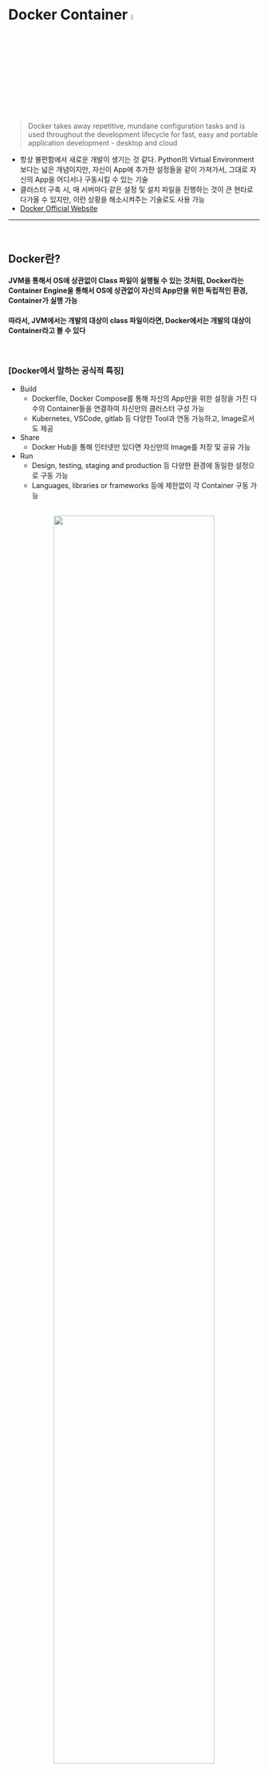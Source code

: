 # Docker Container <img width="5%" src="https://user-images.githubusercontent.com/37537227/156572300-ea255bc9-0636-420d-b743-f6f6f9fefcd2.png">
> Docker takes away repetitive, mundane configuration tasks and is used throughout the development lifecycle for fast, easy and portable application development - desktop and cloud
* 항상 불편함에서 새로운 개발이 생기는 것 같다. Python의 Virtual Environment보다는 넓은 개념이지만, 자신이 App에 추가한 설정들을 같이 가져가서, 그대로 자신의 App을 어디서나 구동시킬 수 있는 기술
* 클러스터 구축 시, 매 서버마다 같은 설정 및 설치 파일을 진행하는 것이 큰 현타로 다가올 수 있지만, 이런 상황을 해소시켜주는 기술로도 사용 가능
* [Docker Official Website](https://www.docker.com/)

<hr>
<br>

## Docker란? 
#### JVM을 통해서 OS에 상관없이 Class 파일이 실행될 수 있는 것처럼, Docker라는 Container Engine을 통해서 OS에 상관없이 자신의 App만을 위한 독립적인 환경, Container가 실행 가능
#### 따라서, JVM에서는 개발의 대상이 class 파일이라면, Docker에서는 개발의 대상이 Container라고 볼 수 있다

<br>

### [Docker에서 말하는 공식적 특징]
* Build
  * Dockerfile, Docker Compose를 통해 자신의 App만을 위한 설정을 가진 다수의 Container들을 연결하여 자신만의 클러스터 구성 가능
  * Kubernetes, VSCode, gitlab 등 다양한 Tool과 연동 가능하고, Image로서도 제공
* Share
  * Docker Hub을 통해 인터넷만 있다면 자신만의 Image를 저장 및 공유 가능
* Run
  *  Design, testing, staging and production 등 다양한 환경에 동일한 설정으로 구동 가능
  *  Languages, libraries or frameworks 등에 제한없이 각 Container 구동 가능

<br>

<div align="center">
  <img width="80%" src="https://user-images.githubusercontent.com/37537227/156577535-26427fcf-ecde-4586-a2a1-cfd8fd28a768.png">
</div>

<br>

### [기존의 VM vs Docker Engine]
* 기존의 VM은 Hypervisor Layer 위에 또 다른 GuestOS를 생성하여 그 GuestOS를 포함한 독립된 Virtual Machine 환경을 구축
  * 따라서, VMWare를 사용해보면, 별도의 새로운 컴퓨터에 새로운 OS를 설치해서 접속하는 느낌
  * 각각의 GuestOS는 굉장히 큰 Overhead로 발생 - OS는 정말 복잡하고 무거운 SW이기에 >> OS적으로 Context Switching할때 Hypervisor가 할당 받은 Resource를 또 다시 나누기 때문
* Docker Engine은 HostOS에 별도의 GuestOS를 미포함하는 독립된 Container 환경을 구축
  * 따라서, Docker Container를 사용해보면, 같은 컴퓨터에서 별도의 OS 설치없이 접속하는 느낌
  * GuestOS 생성이 없기에 Resource 절약 및 빠른 실행 가능

<br>
<hr>
<br>

## Architecture
#### 

<br>

### [주요 컴포넌트]
* Container
  * `a container is simply another process on your machine that has been isolated from all other processes on the host machine.`
  * `think of a container as an extended version of chroot.`
  * [Container의 비밀은 Kernel Namespaces and Cgroups](https://medium.com/@saschagrunert/demystifying-containers-part-i-kernel-space-2c53d6979504)
* Images
  * Docker Container가 기동될 때 Image가 제공하는 Custom Filesystem을 사용
  * Custom Filesystem는 Application 기동되는데 필요한 모든 것을 포함
    * all dependencies
    * configuration
      *  environment variables
      * a default command to run, 
      * other metadata.
    * scripts
    * binaries

<br>

<div align="center">
  <img width="80%" src="https://user-images.githubusercontent.com/37537227/156572546-635ffb47-0fe2-4d26-a889-9a9904859c3f.png">
</div>

<br>

### [구성도]
* Client
  * 
* Docker Host
  * 
* Registry
  * Docker Image를 저장할 수 있는 
  * public
    * DockerHub
    * GitHub Packages
  * private
    * Amazon Web Services
    * Google Cloud
    * Microsoft Azure

<br>
<hr>
<br>

### Getting Started
#### 대략적인 사용 방법

<br>

<div align="center">
  <img width="80%" src="https://user-images.githubusercontent.com/37537227/156589691-740e457e-f418-4d1f-aed3-b0de6d80cafd.png">
</div>

<br>

### [Terminal]
```sh
docker run -d -p 80:80 docker/getting-started
```
* flag
  * -d : run the container in detached mode (background)
  * -p : map port 80 (host) to port 80 (container)
  * docker/getting-started : image 

<br>

### []
```sh
```

